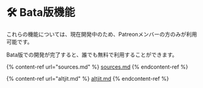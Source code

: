 # 🛠 Bata版機能

これらの機能については、現在開発中のため、Patreonメンバーの方のみが利用可能です。

Bata版での開発が完了すると、誰でも無料で利用することができます。

{% content-ref url="sources.md" %}
[sources.md](sources.md)
{% endcontent-ref %}

{% content-ref url="altjit.md" %}
[altjit.md](altjit.md)
{% endcontent-ref %}
